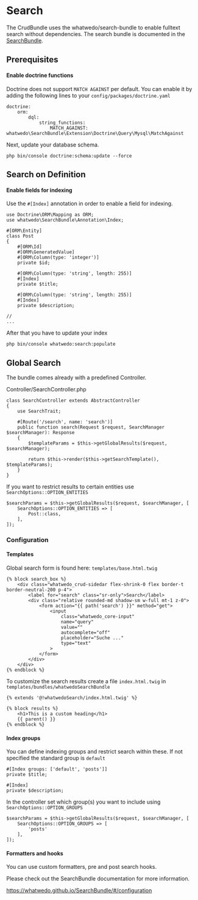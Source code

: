 # Search

The CrudBundle uses the whatwedo/search-bundle to enable fulltext search without dependencies.
The search bundle is documented in the [SearchBundle](https://whatwedo.github.io/SearchBundle/#/).

## Prerequisites

#### Enable doctrine functions

Doctrine does not support `MATCH AGAINST` per default. You can enable it by adding the following lines to your `config/packages/doctrine.yaml`

```
doctrine:
    orm:
        dql:
            string_functions:
                MATCH_AGAINST: whatwedo\SearchBundle\Extension\Doctrine\Query\Mysql\MatchAgainst
```

Next, update your database schema.

```
php bin/console doctrine:schema:update --force
```


## Search on Definition


#### Enable fields for indexing

Use the ```#[Index]``` annotation in order to enable a field for indexing.


```
use Doctrine\ORM\Mapping as ORM;
use whatwedo\SearchBundle\Annotation\Index;

#[ORM\Entity]
class Post
{
    #[ORM\Id]
    #[ORM\GeneratedValue]
    #[ORM\Column(type: 'integer')]
    private $id;
    
    #[ORM\Column(type: 'string', length: 255)]
    #[Index]
    private $title;

    #[ORM\Column(type: 'string', length: 255)]
    #[Index]
    private $description;

// 
...
```
After that you have to update your index
```
php bin/console whatwedo:search:populate
```

## Global Search

The bundle comes already with a predefined Controller.

Controller/SearchController.php

```
class SearchController extends AbstractController
{
    use SearchTrait;

    #[Route('/search', name: 'search')]
    public function search(Request $request, SearchManager $searchManager): Response
    {
        $templateParams = $this->getGlobalResults($request, $searchManager);

        return $this->render($this->getSearchTemplate(), $templateParams);
    }
}
```

If you want to restrict results to certain entities use ```SearchOptions::OPTION_ENTITIES```

```
$searchParams = $this->getGlobalResults($request, $searchManager, [
    SearchOptions::OPTION_ENTITIES => [
        Post::class,
    ],
]);
```

### Configuration

#### Templates

Global search form is found here:  ```templates/base.html.twig```
```
{% block search_box %}
    <div class="whatwedo_crud-sidedar flex-shrink-0 flex border-t border-neutral-200 p-4">
        <label for="search" class="sr-only">Search</label>
        <div class="relative rounded-md shadow-sm w-full mt-1 z-0">
            <form action="{{ path('search') }}" method="get">
                <input
                    class="whatwedo_core-input"
                    name="query"
                    value=""
                    autocomplete="off"
                    placeholder="Suche ..."
                    type="text"
                >
            </form>
        </div>
    </div>
{% endblock %}
```

To customize the search results create a file ```index.html.twig``` in ```templates/bundles/whatwedoSearchBundle```

```
{% extends '@!whatwedoSearch/index.html.twig' %}

{% block results %}
    <h1>This is a custom heading</h1>
    {{ parent() }}
{% endblock %}
```


#### Index groups

You can define indexing groups and restrict search within these. If not specified the standard group is ```default```

```
#[Index groups: ['default', 'posts']]
private $title;

#[Index]
private $description;
```

In the controller set which group(s) you want to include using ```SearchOptions::OPTION_GROUPS```

```
$searchParams = $this->getGlobalResults($request, $searchManager, [
    SearchOptions::OPTION_GROUPS => [
        'posts'
    ],
]);
```


#### Formatters and hooks

You can use custom formatters, pre and post search hooks. 

Please check out the SearchBundle documentation for more information. 

https://whatwedo.github.io/SearchBundle/#/configuration
